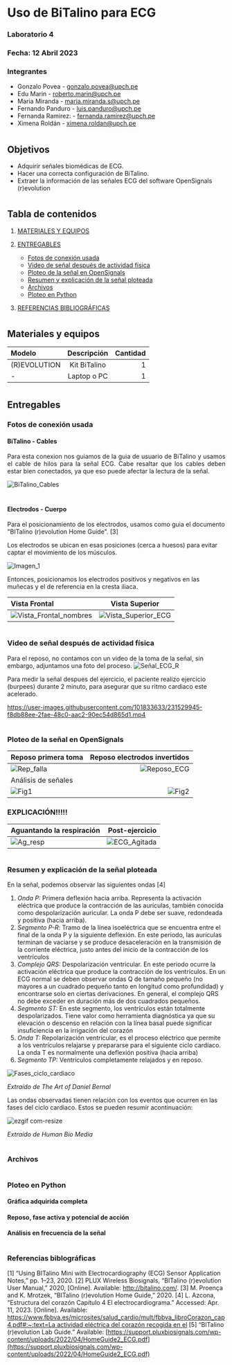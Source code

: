 # Uso de BiTalino para ECG

### Laboratorio 4

### Fecha: 12 Abril 2023

### Integrantes
* Gonzalo Povea - gonzalo.povea@upch.pe
* Edu Marin - roberto.marin@upch.pe
* Maria Miranda - maria.miranda.s@upch.pe
* Fernando Panduro - luis.panduro@upch.pe 
* Fernanda Ramirez: - fernanda.ramirez@upch.pe
* Ximena Roldán - ximena.roldan@upch.pe
 
#
## Objetivos
* Adquirir señales biomédicas de ECG.
* Hacer una correcta configuración de BiTalino.
* Extraer la información de las señales ECG del software OpenSignals (r)evolution

#

## Tabla de contenidos

1. [MATERIALES Y EQUIPOS](https://github.com/EduMV/ISB-G3/blob/main/Documentaci%C3%B3n/L4%20BiTalino%20ECG/L4_ECG.md#materiales-y-equipos)

2. [ENTREGABLES](https://github.com/EduMV/ISB-G3/blob/main/Documentaci%C3%B3n/L4%20BiTalino%20ECG/L4_ECG.md#entregables)

    * [Fotos de conexión usada](https://github.com/EduMV/ISB-G3/blob/main/Documentaci%C3%B3n/L4%20BiTalino%20ECG/L4_ECG.md#fotos-de-conexi%C3%B3n-usada)
    * [Video de señal después de actividad física](https://github.com/EduMV/ISB-G3/blob/main/Documentaci%C3%B3n/L4%20BiTalino%20ECG/L4_ECG.md#video-de-se%C3%B1al-en-silencio-el%C3%A9ctrico-o-reposo)
    * [Ploteo de la señal en OpenSignals](https://github.com/EduMV/ISB-G3/blob/main/Documentaci%C3%B3n/L4%20BiTalino%20ECG/L4_ECG.md#ploteo-de-la-se%C3%B1al-en-opensignals)
    * [Resumen y explicación de la señal ploteada](https://github.com/EduMV/ISB-G3/blob/main/Documentaci%C3%B3n/L4%20BiTalino%20ECG/L4_ECG.md#resumen-y-explicaci%C3%B3n-de-la-se%C3%B1al-ploteada)
    * [Archivos](https://github.com/EduMV/ISB-G3/blob/main/Documentaci%C3%B3n/L4%20BiTalino%20ECG/L4_ECG.md#archivos)
    * [Ploteo en Python](https://github.com/EduMV/ISB-G3/blob/main/Documentaci%C3%B3n/L4%20BiTalino%20ECG/L4_ECG.md#ploteo-en-python)

3. [REFERENCIAS BIBLIOGRÁFICAS](https://github.com/EduMV/ISB-G3/blob/main/Documentaci%C3%B3n/L4%20BiTalino%20ECG/L4_ECG.md#referencias-biblogr%C3%A1ficas)

#
## Materiales y equipos

| Modelo | Descripción | Cantidad |
| :---         |     :---:      |          ---: |
| (R)EVOLUTION   | Kit BiTalino     | 1    |
| -     | Laptop o PC       | 1      |

#
## Entregables


### Fotos de conexión usada

#### BiTalino - Cables
<p align="justify">Para esta conexion nos guiamos de la guia de usuario de BiTalino y usamos el cable de hilos para la señal ECG.
Cabe resaltar que los cables deben estar bien conectados, ya que eso puede afectar la lectura de la señal. </p>

![BiTalino_Cables](https://user-images.githubusercontent.com/101833633/231526748-466001e1-cd68-4bbe-9241-2360801a1a27.jpg)



#
#### Electrodos - Cuerpo

Para el posicionamiento de los electrodos, usamos como guia el documento "BITalino (r)evolution Home Guide". [3]

Los electrodos se ubican en esas posiciones (cerca a huesos) para evitar captar el movimiento de los músculos.

![Imagen_1](https://user-images.githubusercontent.com/89672526/231577174-f517be3b-53c2-4101-880d-68be6c65eedd.png)

Entonces, posicionamos los electrodos positivos y negativos en las muñecas y el de referencia en la cresta iliaca.

|   Vista Frontal | Vista Superior |
| :---         |     :---:      |
|  ![Vista_Frontal_nombres](https://user-images.githubusercontent.com/101833633/231528863-8773ec5a-b523-4d4f-a9d1-9a6be0dde8bc.jpg)  |    ![Vista_Superior_ECG](https://user-images.githubusercontent.com/101833633/231528901-c54d7486-4f94-4764-a065-ddda56eddc25.jpg)  |
    


#
### Video de señal después de actividad física

Para el reposo, no contamos con un video de la toma de la señal, sin embargo, adjuntamos una foto del proceso.
![Señal_ECG_R](https://user-images.githubusercontent.com/101833633/231530311-87a5de4a-0d3a-488f-9e4f-16aca5d80480.jpg)


Para medir la señal despues del ejercicio, el paciente realizo ejercicio (burpees) durante 2 minuto, para asegurar que su ritmo cardiaco este acelerado.

https://user-images.githubusercontent.com/101833633/231529945-f8db88ee-2fae-48c0-aac2-90ec54d865d1.mp4



#



#
### Ploteo de la señal en OpenSignals
| Reposo primera toma | Reposo electrodos invertidos |
| :---         |       ---: |
| ![Rep_falla](https://user-images.githubusercontent.com/101833633/231533739-022c6741-6cc5-4309-8258-fc8a4b1ff357.jpg) | ![Reposo_ECG](https://user-images.githubusercontent.com/101833633/231533781-911559ac-7d96-4235-8a32-348fbe3f9d1b.jpg) 
| Análisis de señales |
| ![Fig1](https://user-images.githubusercontent.com/128626501/231598791-787bb2a1-3ae0-4c08-b6e0-184d8de73a2c.jpg)| ![Fig2](https://user-images.githubusercontent.com/128626501/231598808-a98c34ce-8d77-419c-9c82-90da8c1b99e7.jpg)




### EXPLICACIÓN!!!!!

   
|      Aguantando la respiración | Post-ejercicio     |
| :---         |       ---: |
| ![Ag_resp](https://user-images.githubusercontent.com/101833633/231534957-fcd76388-b02a-4ffb-8795-9f750b401bcc.jpg) |![ECG_Agitada](https://user-images.githubusercontent.com/101833633/231535010-576ecdef-6f97-46ee-9f36-c5799d104a89.jpg)  |

   
#
### Resumen y explicación de la señal ploteada
En la señal, podemos observar las siguientes ondas [4]

1. *Onda P:* Primera deflexión hacia arriba. Representa la activación eléctrica que produce la contracción de las aurículas, también conocida como despolarización auricular. La onda P debe ser suave, redondeada y positiva (hacia arriba).
2. *Segmento P-R*: Tramo de la línea isoeléctrica que se encuentra entre el final de la onda P y la siguiente deflexión. En este periodo, las aurículas terminan de vaciarse y se produce desaceleración en la transmisión de la corriente eléctrica, justo antes del inicio de la contracción de los ventrículos
3. *Complejo QRS:* Despolarización ventricular. En este periodo ocurre la activación eléctrica que produce la contracción de los ventrículos. En un ECG normal se deben observar ondas Q de tamaño pequeño (no mayores a un cuadrado pequeño tanto en longitud como profundidad) y encontrarse solo en ciertas derivaciones. En general, el complejo QRS no debe exceder en duración más de dos cuadrados pequeños.
4. *Segmento ST:* En este segmento, los ventrículos están totalmente despolarizados. Tiene valor como herramienta diagnóstica ya que su elevación o descenso en relación con la línea basal puede significar insuficiencia en la irrigación del corazón
5. *Onda T:* Repolarización ventricular, es el proceso eléctrico que permite a los ventrículos relajarse y prepararse para el siguiente ciclo cardíaco. La onda T es normalmente una deflexión positiva (hacia arriba)
6. *Segmento TP:* Ventrículos completamente relajados y en reposo.


![Fases_ciclo_cardiaco](https://user-images.githubusercontent.com/89672526/231572623-14b1062d-7c16-4698-a4f1-126b2e973a98.jpeg)

*Extraído de The Art of Daniel Bernal*



Las ondas observadas tienen relación con los eventos que ocurren en las fases del ciclo cardiaco. Estos se pueden resumir acontinuación:

![ezgif com-resize](https://user-images.githubusercontent.com/89672526/231580414-300b236c-9a75-4501-8ff2-cfa5d4007d9f.gif)

*Extraído de Human Bio Media*

#
### Archivos


#
### Ploteo en Python
#### Gráfica adquirida completa

#### Reposo, fase activa y potencial de acción


#### Análisis en frecuencia de la señal


#
### Referencias biblográficas
[1] “Using BITalino Mini with Electrocardiography (ECG) Sensor Application Notes,” pp. 1–23, 2020.
[2] PLUX Wireless Biosignals, “BITalino (r)evolution User Manual,” 2020, [Online]. Available: http://bitalino.com/.
[3] M. Proença and K. Mrotzek, “BITalino (r)evolution Home Guide,” 2020.
[4] L. Azcona, “Estructura del corazón Capítulo 4 El electrocardiograma.” Accessed: Apr. 11, 2023. [Online]. Available: [https://www.fbbva.es/microsites/salud_cardio/mult/fbbva_libroCorazon_cap4.pdf#:~:text=La actividad eléctrica del corazón recogida en el](https://www.fbbva.es/microsites/salud_cardio/mult/fbbva_libroCorazon_cap4.pdf#:~:text=La%20actividad%20el%C3%A9ctrica%20del%20coraz%C3%B3n%20recogida%20en%20el)
‌[5] “BITalino (r)evolution Lab Guide.” Available: [https://support.pluxbiosignals.com/wp-content/uploads/2022/04/HomeGuide2_ECG.pdf](https://support.pluxbiosignals.com/wp-content/uploads/2022/04/HomeGuide2_ECG.pdf)


